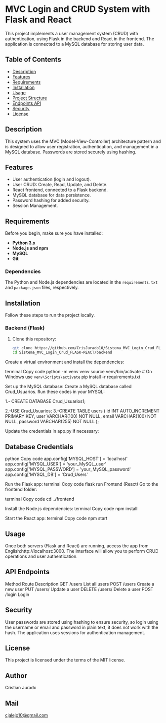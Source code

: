 # MVC Login and CRUD System with Flask and React

This project implements a user management system (CRUD) with authentication, using Flask in the backend and React in the frontend. The application is connected to a MySQL database for storing user data.

## Table of Contents
- [Description](#description)
- [Features](#features)
- [Requirements](#requirements)
- [Installation](#installation)
- [Usage](#usage)
- [Project Structure](#project-structure)
- [Endpoints API](#endpoints-api)
- [Security](#security)
- [License](#license)

## Description
This system uses the MVC (Model-View-Controller) architecture pattern and is designed to allow user registration, authentication, and management in a MySQL database. Passwords are stored securely using hashing.

## Features
- User authentication (login and logout).
- User CRUD: Create, Read, Update, and Delete.
- React frontend, connected to a Flask backend.
- MySQL database for data persistence.
- Password hashing for added security.
- Session Management.

## Requirements
Before you begin, make sure you have installed:

- **Python 3.x**
- **Node.js and npm**
- **MySQL**
- **Git**

### Dependencies
The Python and Node.js dependencies are located in the `requirements.txt` and `package.json` files, respectively.

## Installation
Follow these steps to run the project locally.

### Backend (Flask)

1. Clone this repository:
   ```bash
   git clone https://github.com/CrisJurado10/Sistema_MVC_Login_Crud_FLASK-REACT.git
   cd Sistema_MVC_Login_Crud_FLASK-REACT/backend
Create a virtual environment and install the dependencies:

terminal
Copy code
python -m venv venv
source venv/bin/activate # On Windows use `venv\Scripts\activate`
pip install -r requirements.txt

Set up the MySQL database:
Create a MySQL database called Crud_Usuarios.
Run these codes in your MYSQL:

1.- CREATE DATABASE Crud_Usuarios1;

2.-USE Crud_Usuarios;
3.-CREATE TABLE users ( id INT AUTO_INCREMENT PRIMARY KEY, user VARCHAR(100) NOT NULL, email VARCHAR(100) NOT NULL, password VARCHAR(255) NOT NULL );



Update the credentials in app.py if necessary:
## Database Credentials
python
Copy code
app.config['MYSQL_HOST'] = 'localhost'
app.config['MYSQL_USER'] = 'your_MySQL_user'
app.config['MYSQL_PASSWORD'] = 'your_MySQL_password'
app.config['MYSQL_DB'] = 'Crud_Users'

Run the Flask app:
terminal
Copy code
flask run
Frontend (React)
Go to the frontend folder:

terminal
Copy code
cd ../frontend

Install the Node.js dependencies:
terminal
Copy code
npm install

Start the React app:
terminal
Copy code
npm start

## Usage
Once both servers (Flask and React) are running, access the app from English:http://localhost:3000. The interface will allow you to perform CRUD operations and user authentication.

## API Endpoints
Method Route Description
GET /users List all users
POST /users Create a new user
PUT /users/<id> Update a user
DELETE /users/<id> Delete a user
POST /login Login

## Security
User passwords are stored using hashing to ensure security, so login using the username or email and password in plain text, it does not work with the hash.
The application uses sessions for authentication management.

## License
This project is licensed under the terms of the MIT license.

## Author
Cristian Jurado

## Mail
cjalejo10@gmail.com
